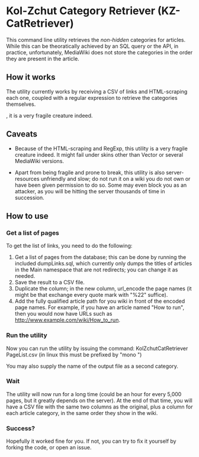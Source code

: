 Kol-Zchut Category Retriever (KZ-CatRetriever)
==============================================

This command line utility retrieves the *non-hidden* categories for articles.
While this can be theoratically achieved by an SQL query or the API,
in practice, unfortunately, MediaWiki does not store the categories
in the order they are present in the article.

## How it works
The utility currently works by receiving a CSV of links and
HTML-scraping each one, coupled with a regular expression
to retrieve the categories themselves.

, it is a very fragile
creature indeed.

## Caveats

- Because of the HTML-scraping and RegExp, this utility is a
  very fragile creature indeed. It might fail under skins
  other than Vector or several MediaWiki versions.

- Apart from being fragile and prone to break, this utility is
  also server-resources unfriendly and slow; do not run it on a
  wiki you do not own or have been given permission to do so.
  Some may even block you as an attacker, as you will be hitting
  the server thousands of time in succession.

## How to use

### Get a list of pages
To get the list of links, you need to do the following:

1. Get a list of pages from the database; this can be done by
   running the included dumpLinks.sql, which currently only
   dumps the titles of articles in the Main namespace that
   are not redirects; you can change it as needed.
2. Save the result to a CSV file.
3. Duplicate the column; in the new column, url_encode the
   page names (it might be that exchange every quote mark
   with "%22" suffice).
4. Add the fully qualified article path for you wiki in front
   of the encoded page names. For example, if you have an
   article named "How to run", then you would now have URLs
   such as http://www.example.com/wiki/How_to_run.

### Run the utility
Now you can run the utility by issuing the command:
KolZchutCatRetriever PageList.csv
(in linux this must be prefixed by "mono ")

You may also supply the name of the output file as a second category.

### Wait

The utility will now run for a long time (could be an hour
for every 5,000 pages, but it greatly depends on the server).
At the end of that time, you will have a CSV file with the same
two columns as the original, plus a column for each article category,
in the same order they show in the wiki.

### Success?
Hopefully it worked fine for you. If not, you can try to fix it
yourself by forking the code, or open an issue.
